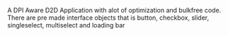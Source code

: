 A DPI Aware D2D Application with alot of optimization and bulkfree code. There are pre made interface objects that is button, checkbox, slider, singleselect, multiselect and loading bar
